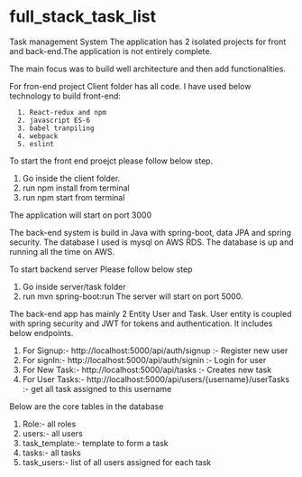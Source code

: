 # full_stack_task_list
Task management System
The application has 2 isolated projects for front and back-end.The application is not entirely complete. 

The main focus was to build  well architecture and then add functionalities.

For fron-end project Client folder has all code. I have used below technology to build front-end:

      1. React-redux and npm 
      2. javascript ES-6
      3. babel tranpiling
      4. webpack
      5. eslint

To start the front end proejct please follow below step.
   1. Go inside the client folder.
   2. run npm install from terminal
   3. run npm start   from terminal
  
The application will start on port 3000

The back-end system is build in Java with spring-boot, data JPA and spring security. The database I used is mysql on AWS RDS. 
The database is up and running all the time on AWS.

To start backend server Please follow below step
   1. Go inside server/task folder
   2. run mvn spring-boot:run
The server will start on port 5000.

The back-end app has mainly 2 Entity User and Task. User entity is coupled with spring security and JWT for tokens and authentication. It includes below endpoints.
    
   1. For Signup:- http://localhost:5000/api/auth/signup :- Register new user
   2. For signIn:- http://localhost:5000/api/auth/signin :- Login for user
   3. For New Task:- http://localhost:5000/api/tasks    :- Creates new task
   4. For User Tasks:- http://localhost:5000/api/users/{username}/userTasks :- get all task assigned to this username
   
   Below are the core tables in the database
   
   1. Role:- all roles
   2. users:- all users
   3. task_template:- template to form a task
   4. tasks:- all tasks
   5. task_users:- list of all users assigned for each task
